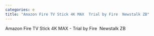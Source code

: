 ```yaml
---
categories: e
title: "Amazon Fire TV Stick 4K MAX  Trial by Fire  Newstalk ZB"
---
```

Amazon Fire TV Stick 4K MAX - Trial by Fire&nbsp;&nbsp;Newstalk ZB